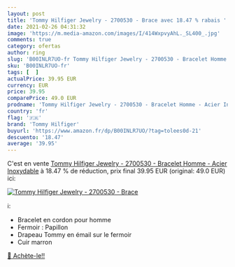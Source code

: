 ```yaml
---
layout: post
title: 'Tommy Hilfiger Jewelry - 2700530 - Brace avec 18.47 % rabais '
date: 2021-02-26 04:31:32
image: 'https://m.media-amazon.com/images/I/414WxpvyAhL._SL400_.jpg'
comments: true
category: ofertas
author: ring
slug: 'B00INLR7UO-fr Tommy Hilfiger Jewelry - 2700530 - Bracelet Homme - Acier...'
sku: 'B00INLR7UO-fr'
tags: [  ]
actualPrice: 39.95 EUR
currency: EUR
price: 39.95
comparePrice: 49.0 EUR
prodname: 'Tommy Hilfiger Jewelry - 2700530 - Bracelet Homme - Acier Inoxydable'
country: 'fr'
flag: '🇫🇷'
brand: 'Tommy Hilfiger'
buyurl: 'https://www.amazon.fr/dp/B00INLR7UO/?tag=tolees0d-21'
descuento: '18.47'
average: '39.95'
---
```


C'est en vente [Tommy Hilfiger Jewelry - 2700530 - Bracelet Homme - Acier Inoxydable](https://www.amazon.fr/dp/B00INLR7UO/?tag=tolees0d-21)  à  18.47 % de réduction, prix final  39.95 EUR (original: 49.0 EUR) ici:

[![Tommy Hilfiger Jewelry - 2700530 - Brace](https://m.media-amazon.com/images/I/414WxpvyAhL._SL400_.jpg)](https://www.amazon.fr/dp/B00INLR7UO/?tag=tolees0d-21)

ℹ️:

- Bracelet en cordon pour homme
- Fermoir : Papillon
- Drapeau Tommy en émail sur le fermoir
- Cuir marron

[🛒 Achète-le!!](https://www.amazon.fr/dp/B00INLR7UO/?tag=tolees0d-21)
